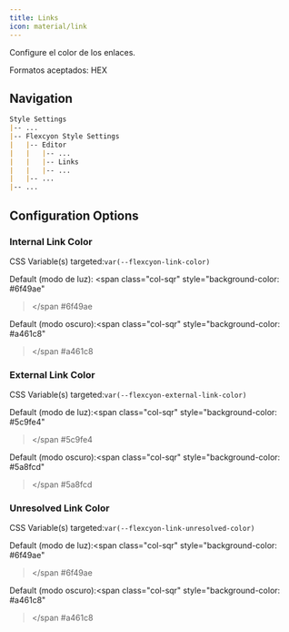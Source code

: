 ```yaml
---
title: Links
icon: material/link
---
```


Configure el color de los enlaces.

Formatos aceptados: HEX

## Navigation

```md
Style Settings
|-- ...
|-- Flexcyon Style Settings
|   |-- Editor
|   |   |-- ...
|   |   |-- Links
|   |   |-- ...
|   |-- ...
|-- ...
```

## Configuration Options

### Internal Link Color

CSS Variable(s) targeted:`var(--flexcyon-link-color)`

Default (modo de luz):
<span class="col-sqr" style="background-color: #6f49ae"
></span
>#6f49ae


Default (modo oscuro):<span class="col-sqr" style="background-color: #a461c8"
></span
>#a461c8

### External Link Color
CSS Variable(s) targeted:`var(--flexcyon-external-link-color)`

Default (modo de luz):<span class="col-sqr" style="background-color: #5c9fe4"
></span
>#5c9fe4

Default (modo oscuro):<span class="col-sqr" style="background-color: #5a8fcd"
></span
>#5a8fcd

### Unresolved Link Color
CSS Variable(s) targeted:`var(--flexcyon-link-unresolved-color)`

Default (modo de luz):<span class="col-sqr" style="background-color: #6f49ae"
></span
>#6f49ae

Default (modo oscuro):<span class="col-sqr" style="background-color: #a461c8"
></span
>#a461c8
